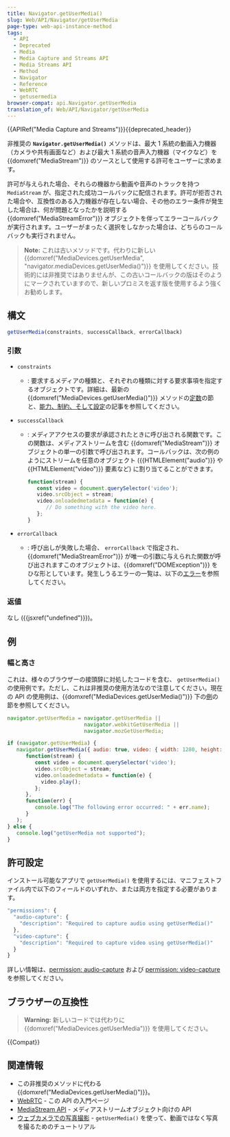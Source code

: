 ```yaml
---
title: Navigator.getUserMedia()
slug: Web/API/Navigator/getUserMedia
page-type: web-api-instance-method
tags:
  - API
  - Deprecated
  - Media
  - Media Capture and Streams API
  - Media Streams API
  - Method
  - Navigator
  - Reference
  - WebRTC
  - getusermedia
browser-compat: api.Navigator.getUserMedia
translation_of: Web/API/Navigator/getUserMedia
---
```

{{APIRef("Media Capture and Streams")}}{{deprecated_header}}

非推奨の **`Navigator.getUserMedia()`** メソッドは、最大 1 系統の動画入力機器（カメラや共有画面など）および最大 1 系統の音声入力機器（マイクなど）を {{domxref("MediaStream")}} のソースとして使用する許可をユーザーに求めます。

許可が与えられた場合、それらの機器から動画や音声のトラックを持つ `MediaStream` が、指定された成功コールバックに配信されます。許可が拒否された場合や、互換性のある入力機器が存在しない場合、その他のエラー条件が発生した場合は、何が問題となったかを説明する {{domxref("MediaStreamError")}} オブジェクトを伴ってエラーコールバックが実行されます。ユーザーがまったく選択をしなかった場合は、どちらのコールバックも実行されません。

> **Note:** これは古いメソッドです。代わりに新しい {{domxref("MediaDevices.getUserMedia", "navigator.mediaDevices.getUserMedia()")}} を使用してください。技術的には非推奨ではありませんが、この古いコールバックの版はそのようにマークされていますので、新しいプロミスを返す版を使用するよう強くお勧めします。

## 構文

```js
getUserMedia(constraints, successCallback, errorCallback)
```

### 引数

- `constraints`
  - : 要求するメディアの種類と、それぞれの種類に対する要求事項を指定するオブジェクトです。詳細は、最新の {{domxref("MediaDevices.getUserMedia()")}} メソッドの[定数](/ja/docs/Web/API/MediaDevices/getUserMedia#引数)の節と、[能力、制約、そして設定](/ja/docs/Web/API/Media_Streams_API/Constraints)の記事を参照してください。
- `successCallback`

  - : メディアアクセスの要求が承認されたときに呼び出される関数です。この関数は、メディアストリームを含む {{domxref("MediaStream")}} オブジェクトの単一の引数で呼び出されます。コールバックは、次の例のようにストリームを任意のオブジェクト ({{HTMLElement("audio")}} や {{HTMLElement("video")}} 要素など) に割り当てることができます。

    ```js
    function(stream) {
       const video = document.querySelector('video');
       video.srcObject = stream;
       video.onloadedmetadata = function(e) {
          // Do something with the video here.
       };
    }
    ```

- `errorCallback`
  - : 呼び出しが失敗した場合、 `errorCallback` で指定され、{{domxref("MediaStreamError")}} が唯一の引数に与えられた関数が呼び出されますこのオブジェクトは、{{domxref("DOMException")}} をひな形としています。発生しうるエラーの一覧は、以下の[エラー](#errors)を参照してください。

### 返値

なし ({{jsxref("undefined")}})。

## 例

### 幅と高さ

これは、様々のブラウザーの接頭辞に対処したコードを含む、 `getUserMedia()` の使用例です。ただし、これは非推奨の使用方法なので注意してください。現在の API の使用例は、{{domxref("MediaDevices.getUserMedia()")}} 下の[例](/ja/docs/Web/API/MediaDevices/getUserMedia#フレームレート)の節を参照してください。

```js
navigator.getUserMedia = navigator.getUserMedia ||
                         navigator.webkitGetUserMedia ||
                         navigator.mozGetUserMedia;

if (navigator.getUserMedia) {
   navigator.getUserMedia({ audio: true, video: { width: 1280, height: 720 } },
      function(stream) {
         const video = document.querySelector('video');
         video.srcObject = stream;
         video.onloadedmetadata = function(e) {
           video.play();
         };
      },
      function(err) {
         console.log("The following error occurred: " + err.name);
      }
   );
} else {
   console.log("getUserMedia not supported");
}
```

## 許可設定

インストール可能なアプリで `getUserMedia()` を使用するには、マニフェストファイル内で以下のフィールドのいずれか、または両方を指定する必要があります。

```js
"permissions": {
  "audio-capture": {
    "description": "Required to capture audio using getUserMedia()"
  },
  "video-capture": {
    "description": "Required to capture video using getUserMedia()"
  }
}
```

詳しい情報は、[permission: audio-capture](/ja/docs/Web/Apps/Developing/App_permissions#audio-capture) および [permission: video-capture](/ja/docs/Web/Apps/Developing/App_permissions#video-capture) を参照してください。

## ブラウザーの互換性

> **Warning:** 新しいコードでは代わりに {{domxref("MediaDevices.getUserMedia")}} を使用してください。

{{Compat}}

## 関連情報

- この非推奨のメソッドに代わる {{domxref("MediaDevices.getUserMedia()")}}。
- [WebRTC](/ja/docs/Web/API/WebRTC_API) - この API の入門ページ
- [MediaStream API](/ja/docs/Web/API/Media_Streams_API) - メディアストリームオブジェクト向けの API
- [ウェブカメラでの写真撮影](/ja/docs/Web/API/WebRTC_API/Taking_still_photos) - `getUserMedia()` を使って、動画ではなく写真を撮るためのチュートリアル
